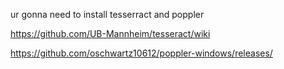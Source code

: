 ur gonna need to install tesserract and poppler

https://github.com/UB-Mannheim/tesseract/wiki

https://github.com/oschwartz10612/poppler-windows/releases/
